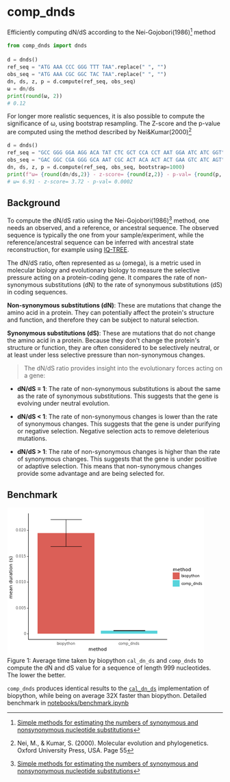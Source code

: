# comp_dnds

Efficiently computing dN/dS according to the Nei-Gojobori(1986)[^1] method

```python
from comp_dnds import dnds

d = dnds()
ref_seq = "ATG AAA CCC GGG TTT TAA".replace(" ", "")
obs_seq = "ATG AAA CGC GGC TAC TAA".replace(" ", "")
dn, ds, z, p = d.compute(ref_seq, obs_seq)
ω = dn/ds
print(round(ω, 2))
# 0.12
```

For longer more realistic sequences, it is also possible to compute the significance of ω, using bootstrap resampling.
The Z-score and the p-value are computed using the method described by Nei&Kumar(2000)[^2]

```python
d = dnds()
ref_seq = "GCC GGG GGA AGG ACA TAT CTC GCT CCA CCT AAT GGA ATC ATC GGT".replace(" ", "")
obs_seq = "GAC GGC CGA GGG GCA AAT CGC ACT ACA ACT ACT GAA GTC ATC AGT".replace(" ", "")
dn, ds, z, p = d.compute(ref_seq, obs_seq, bootstrap=1000)
print(f"ω= {round(dn/ds,2)} - z-score= {round(z,2)} - p-val= {round(p, 5)}")
# ω= 6.91 - z-score= 3.72 - p-val= 0.0002
```

## Background

To compute the dN/dS ratio using the Nei-Gojobori(1986)[^1] method, one needs an observed, and a reference, or ancestral sequence. The observed sequence is typically the one from your sample/experiment, while the reference/ancestral sequence can be inferred with ancestral state reconstruction, for example using [IQ-TREE](http://www.iqtree.org/doc/Command-Reference#ancestral-sequence-reconstruction).

The dN/dS ratio, often represented as ω (omega), is a metric used in molecular biology and evolutionary biology to measure the selective pressure acting on a protein-coding gene. It compares the rate of non-synonymous substitutions (dN) to the rate of synonymous substitutions (dS) in coding sequences.

**Non-synonymous substitutions (dN)**: These are mutations that change the amino acid in a protein. They can potentially affect the protein's structure and function, and therefore they can be subject to natural selection.

**Synonymous substitutions (dS)**: These are mutations that do not change the amino acid in a protein. Because they don't change the protein's structure or function, they are often considered to be selectively neutral, or at least under less selective pressure than non-synonymous changes.

> The dN/dS ratio provides insight into the evolutionary forces acting on a gene:

- **dN/dS = 1**: The rate of non-synonymous substitutions is about the same as the rate of synonymous substitutions. This suggests that the gene is evolving under neutral evolution. 

- **dN/dS < 1**: The rate of non-synonymous changes is lower than the rate of synonymous changes. This suggests that the gene is under purifying or negative selection. Negative selection acts to remove deleterious mutations. 

- **dN/dS > 1**: The rate of non-synonymous changes is higher than the rate of synonymous changes. This suggests that the gene is under positive or adaptive selection. This means that non-synonymous changes provide some advantage and are being selected for.

## Benchmark

![](plots/biopython_benchmark.png)  
Figure 1: Average time taken by biopython `cal_dn_ds` and `comp_dnds` to compute the dN and dS value for a sequence of length 999 nucleotides. The lower the better.

`comp_dnds` produces identical results to the [`cal_dn_ds`](https://biopython.org/docs/1.75/api/Bio.codonalign.codonseq.html#Bio.codonalign.codonseq.cal_dn_ds) implementation of biopython, while being on average 32X faster than biopython. Detailed benchmark in [notebooks/benchmark.ipynb](notebooks/benchmark.ipynb)


[^1]: [Simple methods for estimating the numbers of synonymous and nonsynonymous nucleotide substitutions](https://doi.org/10.1093/oxfordjournals.molbev.a040410)  
[^2]: Nei, M., & Kumar, S. (2000). Molecular evolution and phylogenetics. Oxford University Press, USA. Page 55